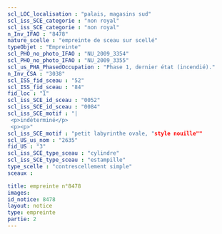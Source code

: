 ```yaml
---
scl_LOC_localisation : "palais, magasins sud"
scl_iss_SCE_categorie : "non royal"
scl_iss_SCE_categorie : "non royal"
n_Inv_IFAO : "8478"
nature_scelle : "empreinte de sceau sur scellé"
typeObjet : "Empreinte"
scl_PHO_no_photo_IFAO : "NU_2009_3354"
scl_PHO_no_photo_IFAO : "NU_2009_3355"
scl_us_PHA_PhasedOccupation : "Phase 1, dernier état (incendié)."
n_Inv_CSA : "3038"
scl_ISS_fid_sceau : "52"
scl_ISS_fid_sceau : "84"
fid_loc : "1"
scl_iss_SCE_id_sceau : "0052"
scl_iss_SCE_id_sceau : "0084"
scl_iss_SCE_motif : "|
 <p>indéterminé</p>
 <p><p>"
scl_iss_SCE_motif : "petit labyrinthe ovale, "style nouille""
scl_US_us_nom : "2635"
fid_US : "3"
scl_iss_SCE_type_sceau : "cylindre"
scl_iss_SCE_type_sceau : "estampille"
type_scelle : "contrescellement simple"
sceaux :

title: empreinte n°8478
images: 
id_notice: 8478
layout: notice
type: empreinte
partie: 2
---
```

